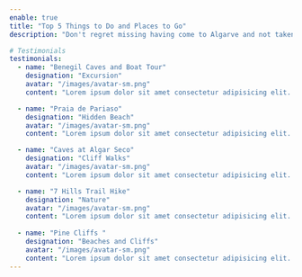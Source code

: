 ```yaml
---
enable: true
title: "Top 5 Things to Do and Places to Go"
description: "Don't regret missing having come to Algarve and not taken advantage of checking out the top experiences in Algarve.  Check out the things to do below and see which ones you can add to your visit plans."

# Testimonials
testimonials:
  - name: "Benegil Caves and Boat Tour"
    designation: "Excursion"
    avatar: "/images/avatar-sm.png"
    content: "Lorem ipsum dolor sit amet consectetur adipisicing elit. Qui iusto illo molestias, assumenda expedita commodi inventore non itaque molestiae voluptatum dolore, facilis sapiente, repellat veniam."

  - name: "Praia de Pariaso"
    designation: "Hidden Beach"
    avatar: "/images/avatar-sm.png"
    content: "Lorem ipsum dolor sit amet consectetur adipisicing elit. Qui iusto illo molestias, assumenda expedita commodi inventore non itaque molestiae voluptatum dolore, facilis sapiente, repellat veniam."

  - name: "Caves at Algar Seco"
    designation: "Cliff Walks"
    avatar: "/images/avatar-sm.png"
    content: "Lorem ipsum dolor sit amet consectetur adipisicing elit. Qui iusto illo molestias, assumenda expedita commodi inventore non itaque molestiae voluptatum dolore, facilis sapiente, repellat veniam."

  - name: "7 Hills Trail Hike"
    designation: "Nature"
    avatar: "/images/avatar-sm.png"
    content: "Lorem ipsum dolor sit amet consectetur adipisicing elit. Qui iusto illo molestias, assumenda expedita commodi inventore non itaque molestiae voluptatum dolore, facilis sapiente, repellat veniam."
  
  - name: "Pine Cliffs "
    designation: "Beaches and Cliffs"
    avatar: "/images/avatar-sm.png"
    content: "Lorem ipsum dolor sit amet consectetur adipisicing elit. Qui iusto illo molestias, assumenda expedita commodi inventore non itaque molestiae voluptatum dolore, facilis sapiente, repellat veniam."
---
```

